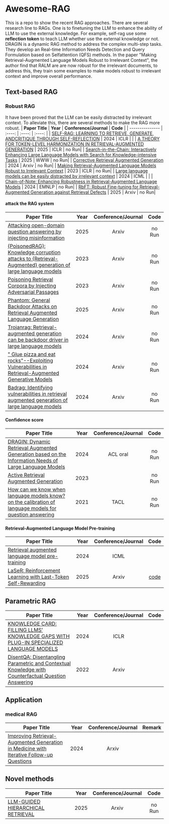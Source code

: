 # Awesome-RAG
This is a repo to show the recent RAG approaches. There are several research line to RAGs. One is to finetuning the LLM to enhance the ability of LLM to use the external knowledge. For example, self-rag use some **reflection token** to teach LLM whether use the external knowledge or not.  DRAGIN is a dynamic RAG method to address the complex multi-step tasks. They develop an Real-time Information Needs Detection and Query Formulation based on Selfattention (QFS) methods. In the paper "Making Retrieval-Augmented Language Models Robust to Irrelevant Context", the author find that RALM are are now robust for the irrelevant documents, to address this, they train some examples to make models robust to irrelevant context and improve overall performance.


## Text-based RAG 

### Robust RAG

It have been proved that the LLM can be easily distracted by irrelevant context. To alleviate this, there are several methods to make the RAG more robust. 
| **Paper Title** | **Year** | **Conference/Journal** | **Code** |
| --------------- | :----: | :----: | :----: |
| [SELF-RAG: LEARNING TO RETRIEVE, GENERATE, ANDCRITIQUE THROUGH SELF-REFLECTION](https://arxiv.org/pdf/2310.11511) | 2024 |  ICLR | |
| [A THEORY FOR TOKEN-LEVEL HARMONIZATION IN RETRIEVAL-AUGMENTED GENERATION](https://arxiv.org/pdf/2406.00944) | 2025 |  ICLR | no Run|
| [Search-in-the-Chain: Interactively Enhancing Large Language Models with Search for Knowledge-intensive Tasks](https://arxiv.org/pdf/2304.14732) | 2025 | WWW | no Run|
| [Corrective Retrieval Augmented Generation](https://arxiv.org/pdf/2401.15884) | 2024 | Arxiv | no Run|
| [Making Retrieval-Augmented Language Models Robust to Irrelevant Context](https://arxiv.org/pdf/2310.01558) | 2023 | ICLR | no Run|
| [Large language models can be easily distracted by irrelevant context](http://proceedings.mlr.press/v119/guu20a/guu20a.pdf) | 2024 |  ICML | |
| [Chain-of-Note: Enhancing Robustness in Retrieval-Augmented Language Models](https://arxiv.org/abs/2311.09210) | 2024 | EMNLP | no Run|
| [RbFT: Robust Fine-tuning for Retrieval-Augmented Generation against Retrieval Defects](https://arxiv.org/pdf/2501.18365?) | 2025 | Arxiv | no Run|

#### attack the RAG system

| **Paper Title** | **Year** | **Conference/Journal** | **Code** |
| --------------- | :----: | :----: | :----: |
| [Attacking open-domain question answering by injecting misinformation](https://arxiv.org/pdf/2510.13217) | 2025 | Arxiv | no Run|
| [{PoisonedRAG}: Knowledge corruption attacks to {Retrieval-Augmented} generation of large language models](https://www.usenix.org/conference/usenixsecurity25/presentation/zou-poisonedrag) | 2023 | Arxiv | no Run|
| [Poisoning Retrieval Corpora by Injecting Adversarial Passages](https://arxiv.org/pdf/2310.19156) | 2023 | Arxiv | no Run|
| [Phantom: General Backdoor Attacks on Retrieval Augmented Language Generation](https://arxiv.org/pdf/2405.20485) | 2025 | Arxiv | no Run|
| [Trojanrag: Retrieval-augmented generation can be backdoor driver in large language models](https://arxiv.org/pdf/2405.13401) | 2024 | Arxiv | no Run|
| [" Glue pizza and eat rocks"--Exploiting Vulnerabilities in Retrieval-Augmented Generative Models](https://arxiv.org/pdf/2406.19417) | 2024 | Arxiv | no Run|
| [Badrag: Identifying vulnerabilities in retrieval augmented generation of large language models](https://arxiv.org/pdf/2406.00083) | 2024 | Arxiv | no Run|






#### Confidence score

| **Paper Title** | **Year** | **Conference/Journal** | **Code** |
| --------------- | :----: | :----: | :----: |
| [DRAGIN: Dynamic Retrieval Augmented Generation based on the Information Needs of Large Language Models ](https://arxiv.org/pdf/2403.10081#page=10.70) | 2024 | ACL oral | no Run|
| [Active Retrieval Augmented Generation](https://arxiv.org/pdf/2305.06983) | 2023 |  | no Run|
| [How can we know when language models know? on the calibration of language models for question answering](https://aclanthology.org/2021.tacl-1.57/) | 2021 | TACL | no Run|

#### Retrieval-Augmented Language Model Pre-training
| **Paper Title** | **Year** | **Conference/Journal** | **Code** |
| --------------- | :----: | :----: | :----: |
| [Retrieval augmented language model pre-training](http://proceedings.mlr.press/v119/guu20a/guu20a.pdf) | 2024 |  ICML | |
| [LaSeR: Reinforcement Learning with Last-Token Self-Rewarding](https://www.arxiv.org/pdf/2510.14943) | 2025 |  Arxiv | [code](https://github.com/RUCBM/LaSeR)|



## Parametric RAG

| **Paper Title** | **Year** | **Conference/Journal** | **Code** |
| --------------- | :----: | :----: | :----: |
| [KNOWLEDGE CARD: FILLING LLMS’ KNOWLEDGE GAPS WITH PLUG-IN SPECIALIZED LANGUAGE MODELS](https://arxiv.org/pdf/2305.09955) | 2024 |  ICLR | |
| [DisentQA: Disentangling Parametric and Contextual Knowledge with Counterfactual Question Answering](https://arxiv.org/abs/2211.05655) | 2022 |  Arxiv | |


## Application 

### medical RAG
| **Paper Title** | **Year** | **Conference/Journal** | **Remark** |
| --------------- | :----: | :----: | :----: |
| [Improving Retrieval-Augmented Generation in Medicine with Iterative Follow-up Questions](https://arxiv.org/pdf/2408.00727) | 2024 |  Arxiv |

## Novel methods

| **Paper Title** | **Year** | **Conference/Journal** | **Code** |
| --------------- | :----: | :----: | :----: |
| [LLM-GUIDED HIERARCHICAL RETRIEVAL](https://arxiv.org/pdf/2510.13217) | 2025 | Arxiv | no Run|